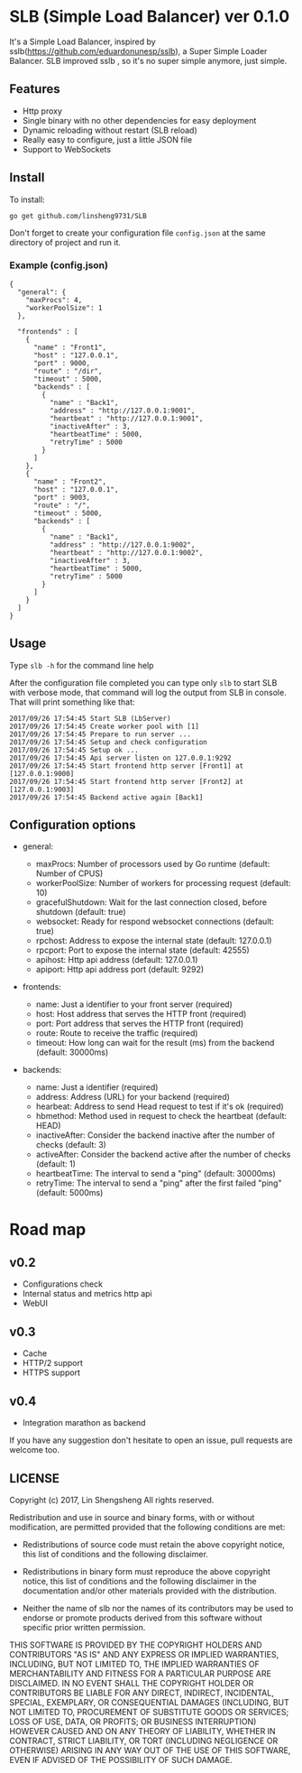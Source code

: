 
# SLB (Simple Load Balancer) ver 0.1.0

It's a Simple Load Balancer, inspired by sslb(https://github.com/eduardonunesp/sslb), a Super Simple Loader Balancer.
SLB improved sslb , so it's no super simple anymore, just simple.

## Features
 * Http proxy
 * Single binary with no other dependencies for easy deployment
 * Dynamic reloading without restart (SLB reload)
 * Really easy to configure, just a little JSON file
 * Support to WebSockets

## Install

To install:

```
go get github.com/linsheng9731/SLB
```

Don't forget to create your configuration file `config.json` at the same directory of project and run it.

### Example (config.json)

```
{
  "general": {
    "maxProcs": 4,
    "workerPoolSize": 1
  },

  "frontends" : [
    {
      "name" : "Front1",
      "host" : "127.0.0.1",
      "port" : 9000,
      "route" : "/dir",
      "timeout" : 5000,
      "backends" : [
        {
          "name" : "Back1",
          "address" : "http://127.0.0.1:9001",
          "heartbeat" : "http://127.0.0.1:9001",
          "inactiveAfter" : 3,
          "heartbeatTime" : 5000,
          "retryTime" : 5000
        }
      ]
    },
    {
      "name" : "Front2",
      "host" : "127.0.0.1",
      "port" : 9003,
      "route" : "/",
      "timeout" : 5000,
      "backends" : [
        {
          "name" : "Back1",
          "address" : "http://127.0.0.1:9002",
          "heartbeat" : "http://127.0.0.1:9002",
          "inactiveAfter" : 3,
          "heartbeatTime" : 5000,
          "retryTime" : 5000
        }
      ]
    }
  ]
}
```
## Usage
Type `slb -h` for the command line help


After the configuration file completed you can type only `slb` to start SLB with verbose mode, that command will log the output from SLB in console. That will print something like that:

```
2017/09/26 17:54:45 Start SLB (LbServer)
2017/09/26 17:54:45 Create worker pool with [1]
2017/09/26 17:54:45 Prepare to run server ...
2017/09/26 17:54:45 Setup and check configuration
2017/09/26 17:54:45 Setup ok ...
2017/09/26 17:54:45 Api server listen on 127.0.0.1:9292
2017/09/26 17:54:45 Start frontend http server [Front1] at [127.0.0.1:9000]
2017/09/26 17:54:45 Start frontend http server [Front2] at [127.0.0.1:9003]
2017/09/26 17:54:45 Backend active again [Back1]
```

## Configuration options

* general:
	* maxProcs: Number of processors used by Go runtime (default: Number of CPUS)
	* workerPoolSize: Number of workers for processing request (default: 10)
	* gracefulShutdown: Wait for the last connection closed, before shutdown (default: true)
	* websocket: Ready for respond websocket connections (default: true)
	* rpchost: Address to expose the internal state (default: 127.0.0.1)
	* rpcport: Port to expose the internal state (default: 42555)
	* apihost: Http api address (default: 127.0.0.1)
	* apiport: Http api address port (default: 9292)

* frontends:
	* name: Just a identifier to your front server (required)
	* host: Host address that serves the HTTP front (required)
	* port: Port address that serves the HTTP front (required)
	* route: Route to receive the traffic (required)
	* timeout: How long can wait for the result (ms) from the backend (default: 30000ms)

* backends:
	* name: Just a identifier (required)
	* address: Address (URL) for your backend (required)
	* hearbeat: Address to send Head request to test if it's ok (required)
	* hbmethod: Method used in request to check the heartbeat (default: HEAD)
	* inactiveAfter: Consider the backend inactive after the number of checks (default: 3)
	* activeAfter: Consider the backend active after the number of checks (default: 1)
	* heartbeatTime: The interval to send a "ping" (default: 30000ms)
	* retryTime: The interval to send a "ping" after the first failed "ping" (default: 5000ms)


# Road map
## v0.2
 * Configurations check
 * Internal status and metrics http api
 * WebUI

## v0.3
 * Cache
 * HTTP/2 support
 * HTTPS support

## v0.4
 * Integration marathon as backend

 If you have any suggestion don't hesitate to open an issue, pull requests are welcome too.


## LICENSE
Copyright (c) 2017, Lin Shengsheng
All rights reserved.

Redistribution and use in source and binary forms, with or without
modification, are permitted provided that the following conditions are met:

* Redistributions of source code must retain the above copyright notice, this
  list of conditions and the following disclaimer.

* Redistributions in binary form must reproduce the above copyright notice,
  this list of conditions and the following disclaimer in the documentation
  and/or other materials provided with the distribution.

* Neither the name of slb nor the names of its
  contributors may be used to endorse or promote products derived from
  this software without specific prior written permission.

THIS SOFTWARE IS PROVIDED BY THE COPYRIGHT HOLDERS AND CONTRIBUTORS "AS IS"
AND ANY EXPRESS OR IMPLIED WARRANTIES, INCLUDING, BUT NOT LIMITED TO, THE
IMPLIED WARRANTIES OF MERCHANTABILITY AND FITNESS FOR A PARTICULAR PURPOSE ARE
DISCLAIMED. IN NO EVENT SHALL THE COPYRIGHT HOLDER OR CONTRIBUTORS BE LIABLE
FOR ANY DIRECT, INDIRECT, INCIDENTAL, SPECIAL, EXEMPLARY, OR CONSEQUENTIAL
DAMAGES (INCLUDING, BUT NOT LIMITED TO, PROCUREMENT OF SUBSTITUTE GOODS OR
SERVICES; LOSS OF USE, DATA, OR PROFITS; OR BUSINESS INTERRUPTION) HOWEVER
CAUSED AND ON ANY THEORY OF LIABILITY, WHETHER IN CONTRACT, STRICT LIABILITY,
OR TORT (INCLUDING NEGLIGENCE OR OTHERWISE) ARISING IN ANY WAY OUT OF THE USE
OF THIS SOFTWARE, EVEN IF ADVISED OF THE POSSIBILITY OF SUCH DAMAGE.